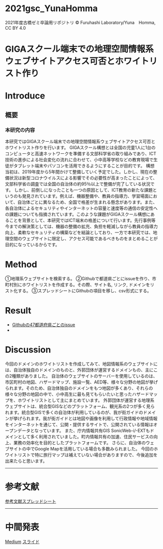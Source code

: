 # 2021gsc_YunaHomma
2021年度古橋ゼミ卒論用リポジトリ
© Furuhashi Laboratory/Yuna　Homma, CC BY 4.0
# GIGAスクール端末での地理空間情報系ウェブサイトアクセス可否とホワイトリスト作り

# Introduce
## 概要
### 本研究の内容
本研究ではGIGAスクール端末での地理空間情報系ウェブサイトアクセス可否とホワイトリスト作りを行います。
GIGAスクール構想とは全国の児童1人に1台のコンピュータと高速ネットワークを準備する文部科学省の取り組みであり、ICT技術の進歩による社会変化の流れに合わせて、小中高等学校などの教育現場で生徒がタブレット端末やパソコンを活用できるようにすることが目的です。
構想当初は、2019年度から5年間かけて整備していく予定でした。しかし、現在の整備状況は新型コロナウイルスによる影響でその必要性が高まったことによって、文部科学省の調査では全国の自治体の約95％以上で整備が完了している状況です。
しかし、前倒しになったことも一つの原因として、ICT教育の新たな課題というのも発見されています。例えば、機器整備や、教員の指導力、学習場面において、自治体ごとに異なるため、全国で格差が生まれる懸念があります。また、各自治体によるセキュリティやインターネットの容量と速度等の通信の安定性への課題についても指摘されています。このような課題がGIGAスクール構想にあることを背景として、本研究ではICT端末の格差について行います。先行事例等今までの解決策としては、機器の整備の拡充、負担を軽減しながら教員の指導力向上、柔軟なセキュリティの構築などを結論としており、一方で本研究では、地理空間のウェブサイトに限定し、アクセス可能であるべきものをまとめることが目的になっているからです。


# Method 
①地理系ウェブサイトを検索する。
②Githubで都道県ごとにissueを作り、市町村別にホワイトリストを作成する。その際、サイト名, リンク, ドメインをリスト化する。
③スプレッドシートにGithubの項目を移し、csv形式にする。

# Result
* [Githubの47都道府県ごとのissue](city.ichihara.chiba.jp/article?articleId=60237db4ece4651c88c19043)
* 


# Discussion

今回のドメインのホワイトリストを作成してみて、地図情報系のウェブサイトには、自治体独自のドメインのものと、外郭団体が運営するドメインもの、主にこの2種類がありました。
自治体のウェブサイトのサーバーを使用しているのは、市区町村の地図、ハザードマップ、施設一覧、AED等、様々な分野の地図が挙げられます。そのため、自治体独自のドメインをもつ地図が多くあり、それらの様々な分野の地図の中で、小中高生に最も見てもらいたいと思ったハザードマップを、ホワイトリストとして主にまとめています。
外郭団体が運営する地理系ウェブサイトは、統合型GISなどのプラットフォーム、観光系の2つが多く見られます。統合型GISで多くの自治体が利用しているのが、我が街ガイドのドメインが挙げられます。我が街ガイドとは地図や画像を利用して行政情報や地域情報をインターネットを通じて、公開・提供するサイトで、公開されている情報はオープンデータとなっています。
また、庁内情報共有GIS SonicWeb-i/-EXTもドメインとして多く利用されていました。町内情報共有の加速、住民サービスの向上、業務の効率化を目的としたプラットフォームです。
さらに、自治体のウェブサイトの中でGoogle Mapを活用している場合も多数みられました。
今回のホワイトリストで特に旅行マップは補えていない場合がありますので、今後追加を出来たらと思います。

***
# 参考文献
[参考文献スプレッドシート](https://docs.google.com/spreadsheets/d/1uFUYa_TRjZiMx_JMXzDjasGcj1lEG0bK2O0YUADCxdg/edit#gid=0)


***
# 中間発表
[Medium]()
[スライド](https://docs.google.com/presentation/d/1ad8BFHgjr9OBvdUSHbB6M1GC7PNL7rRG1BY1l6NUzFU/edit?usp=sharing)

